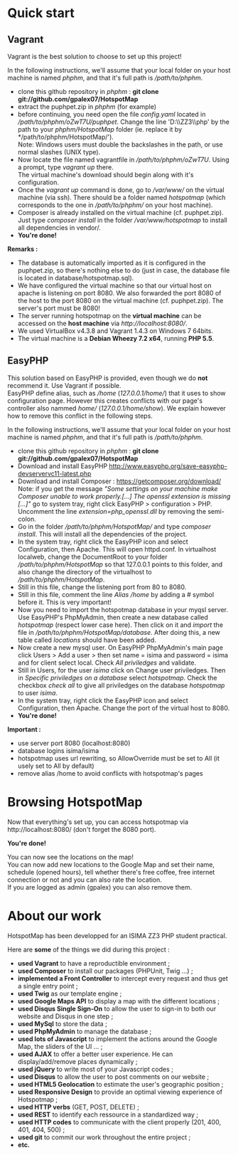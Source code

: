Quick start
========
Vagrant
-----------
Vagrant is the best solution to choose to set up this project!

In the following instructions, we'll assume that your local folder on your host machine is named *phphm*, and that it's full path is */path/to/phphm*.

- clone this github repository in *phphm* : **git clone git://github.com/gpalex07/HotspotMap**
- extract the puphpet.zip in *phphm* (for example)
- before continuing, you need open the file *config.yaml* located in */path/to/phphm/oZwT7U/puphpet*. Change the line 'D:\\\ZZ3\\\php' by the path to your *phphm/HotspotMap* folder (ie. replace it by */path/to/phphm/HotspotMap/').  
Note: Windows users must double the backslashes in the path, or use normal slashes (UNIX type).
- Now locate the file named vagrantfile in */path/to/phphm/oZwT7U*. Using a prompt, type *vagrant up* there.  
The virtual machine's download should begin along with it's configuration.
- Once the *vagrant up* command is done, go to */var/www/* on the virtual machine (via ssh). There should be a folder named *hotspotmap* (which corresponds to the one in */path/to/phphm/* on your host machine).
- Composer is already installed on the virtual machine (cf. puphpet.zip). Just type *composer install* in the folder */var/www/hotspotmap* to install all dependencies in vendor/.
- **You're done!**

**Remarks :**

- The database is automatically imported as it is configured in the puphpet.zip, so there's nothing else to do (just in case, the database file is located in database/hotspotmap.sql). 
- We have configured the virtual machine so that our virtual host on apache is listening on port 8080. We also forwarded the port 8080 of the host to the port 8080 on the virtual machine (cf. puphpet.zip). The server's port must be 8080! 
- The server running hotspotmap on the **virtual machine** can be accessed on the **host machine** via *http://localhost:8080/*.
- We used VirtualBox v4.3.8 and Vagrant 1.4.3 on Windows 7 64bits.
- The virtual machine is a **Debian Wheezy 7.2 x64**, running **PHP 5.5**.


EasyPHP
--------------

This solution based on EasyPHP is provided, even though we do **not** recommend it. Use Vagrant if possible.  
EasyPHP define alias, such as */home* (*127.0.0.1/home/*) that it uses to show configuration page. However this creates conflicts with our page's controller also nammed *home/* (*127.0.0.1/home/show*). We explain however how to remove this conflict in the following steps.

In the following instructions, we'll assume that your local folder on your host machine is named *phphm*, and that it's full path is */path/to/phphm*.

- clone this github repository in *phphm* : **git clone git://github.com/gpalex07/HotspotMap**
- Download and install EasyPHP http://www.easyphp.org/save-easyphp-devservervc11-latest.php
- Download and install Composer : https://getcomposer.org/download/  
Note: if you get the message *"Some settings on your machine make Composer unable to work properly.[...] The openssl extension is missing [...]"* go to system tray, right click EasyPHP > configuration > PHP. Uncomment the line *extension=php_openssl.dll* by removing the semi-colon.
- Go in the folder */path/to/phphm/HotspotMap/* and type *composer install*. This will install all the dependencies of the project.
- In the system tray, right click the EasyPHP icon and select Configuration, then Apache. This will open httpd.conf. In virtualhost localweb, change the DocumentRoot to your folder */path/to/phphm/HotspotMap* so that 127.0.0.1 points to this folder, and also change the directory of the virtualhost to */path/to/phphm/HotspotMap*.
- Still in this file, change the listening port from 80 to 8080.
- Still in this file, comment the line *Alias /home* by adding a # symbol before it. This is very important!
- Now you need to import the hotspotmap database in your myqsl server. Use EasyPHP's PhpMyAdmin, then create a new database called *hotspotmap* (respect lower case here). Then click on it and *import* the file in */path/to/phphm/HotspotMap/database*. After doing this, a new table called *locations* should have been added.
- Now create a new mysql user. On EasyPHP PhpMyAdmin's main page click Users > Add a user > then set name = isima and password = isima and for client select local. Check *All priviledges* and validate.
- Still in Users, for the user *isima* click on Change user priviledges. Then in *Specific priviledges on a database* select *hotspotmap*. Check the checkbox *check all* to give all priviledges on the database *hotspotmap* to user *isima*.
- In the system tray, right click the EasyPHP icon and select Configuration, then Apache. Change the port of the virtual host to 8080.
- **You're done!**

**Important :**

- use server port 8080 (localhost:8080)
- database logins isima/isima
- hotspotmap uses url rewriting, so AllowOverride must be set to All (it usely set to All by default)
- remove alias /home to avoid conflicts with hotspotmap's pages


Browsing HotspotMap
===================

Now that everything's set up, you can access hotspotmap via http://localhost:8080/ (don't forget the 8080 port).
  
**You're done!**

You can now see the locations on the map!  
You can now add new locations to the Google Map and set their name, schedule (opened hours), tell whether there's free coffee, free internet connection or not and you can also rate the location.  
If you are logged as admin (gpalex) you can also remove them.

About our work
==============

HotspotMap has been developped for an ISIMA ZZ3 PHP student practical.

Here are **some** of the things we did during this project :

- **used Vagrant** to have a reproductible environment ;
- **used Composer** to install our packages (PHPUnit, Twig ...) ;
- **implemented a Front Controller** to intercept every request and thus get a single entry point ;
- **used Twig** as our template engine ;
- **used Google Maps API** to display a map with the different locations ;
- **used Disqus Single Sign-On** to allow the user to sign-in to both our website and Disqus in one step ;
- **used MySql** to store the data ;
- **used PhpMyAdmin** to manage the database ;
- **used lots of Javascript** to implement the actions around the Google Map, the sliders of the UI ... ;
- **used AJAX** to offer a better user experience. He can display/add/remove places dynamically ;
- **used jQuery** to write most of your Javascript codes ;
- **used Disqus** to allow the user to post comments on our website ;
- **used HTML5 Geolocation** to estimate the user's geographic position ;
- **used Responsive Design** to provide an optimal viewing experience of Hotspotmap ;
- **used HTTP verbs** (GET, POST, DELETE) ;
- **used REST** to identify each ressource in a standardized way ;
- **used HTTP codes** to communicate with the client properly (201, 400, 401, 404, 500) ;
- **used git** to commit our work throughout the entire project ;
- **etc.**
